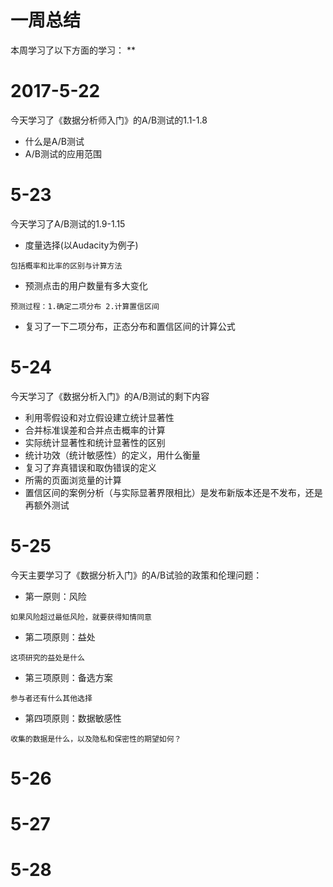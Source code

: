 # 一周总结
本周学习了以下方面的学习：
** 
# 2017-5-22
今天学习了《数据分析师入门》的A/B测试的1.1-1.8
* 什么是A/B测试
* A/B测试的应用范围
# 5-23
今天学习了A/B测试的1.9-1.15
* 度量选择(以Audacity为例子)
```
包括概率和比率的区别与计算方法
```
* 预测点击的用户数量有多大变化
```
预测过程：1.确定二项分布 2.计算置信区间
```
* 复习了一下二项分布，正态分布和置信区间的计算公式
# 5-24
今天学习了《数据分析入门》的A/B测试的剩下内容
* 利用零假设和对立假设建立统计显著性
* 合并标准误差和合并点击概率的计算
* 实际统计显著性和统计显著性的区别
* 统计功效（统计敏感性）的定义，用什么衡量
* 复习了弃真错误和取伪错误的定义
* 所需的页面浏览量的计算
* 置信区间的案例分析（与实际显著界限相比）是发布新版本还是不发布，还是再额外测试
# 5-25
今天主要学习了《数据分析入门》的A/B试验的政策和伦理问题：
* 第一原则：风险
```
如果风险超过最低风险，就要获得知情同意
```
* 第二项原则：益处
```
这项研究的益处是什么
```
* 第三项原则：备选方案
```
参与者还有什么其他选择
```
* 第四项原则：数据敏感性
```
收集的数据是什么，以及隐私和保密性的期望如何？
```
# 5-26
# 5-27
# 5-28

